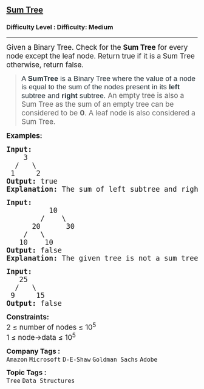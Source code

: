 <h2><a href="https://www.geeksforgeeks.org/problems/sum-tree/0">Sum Tree</a></h2><h3>Difficulty Level : Difficulty: Medium</h3><hr><div class="problems_problem_content__Xm_eO"><div class="entry-content">
<p><span style="font-size: 14pt;">Given a Binary Tree. Check for the <strong>Sum Tree</strong> for every node except the leaf node. Return true if it is a Sum Tree otherwise, return false.</span></p>
<blockquote>
<p><span style="font-size: 14pt;"><span style="color: #273239; font-family: Nunito, sans-serif; letter-spacing: 0.162px; background-color: #ffffff;">A <strong>SumTree</strong> is a Binary Tree where the value of a node is equal to the sum of the nodes present in its<strong> left</strong> subtree and <strong>right </strong>subtree. </span>An empty tree is also a Sum Tree as the sum of an empty tree can be considered to be <strong>0</strong>. A leaf node is also considered a Sum Tree.</span></p>
</blockquote>
<p><span style="font-size: 14pt;"><strong>Examples:</strong></span></p>
<pre><span style="font-size: 14pt;"><strong>Input:</strong>
    3
  /   \    
 1     2
<strong>Output:</strong> true
<strong>Explanation: </strong>The sum of left subtree and right subtree is 1 + 2 = 3, which is the value of the root node. Therefore,the given binary tree is a sum tree.
</span></pre>
<pre><span style="font-size: 14pt;"><strong>Input:</strong>
          10
        /    \
      20      30
    /   \ 
   10    10
<strong>Output: </strong>false
<strong>Explanation: </strong>The given tree is not a sum tree. For the root node, sum of elements in left subtree is 40 and sum of elements in right subtree is 30. Root element = 10 which is not equal to 30+40.<br></span></pre>
<pre><span style="font-size: 14pt;"><strong>Input:</strong>
   25
  /   \    
 9     15
<strong>Output:</strong> false</span></pre>
<p><span style="font-size: 14pt;"><strong>Constraints:</strong><br>2 ≤ number of nodes ≤ 10<sup>5<br></sup>1 ≤ node-&gt;data ≤ 10<sup>5</sup></span></p>
</div></div><p><span style=font-size:18px><strong>Company Tags : </strong><br><code>Amazon</code>&nbsp;<code>Microsoft</code>&nbsp;<code>D-E-Shaw</code>&nbsp;<code>Goldman Sachs</code>&nbsp;<code>Adobe</code>&nbsp;<br><p><span style=font-size:18px><strong>Topic Tags : </strong><br><code>Tree</code>&nbsp;<code>Data Structures</code>&nbsp;